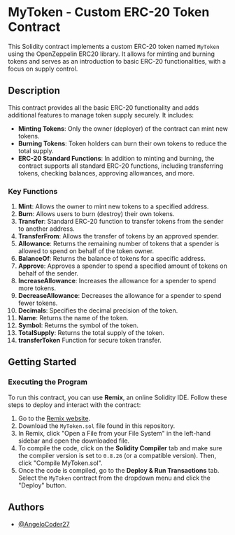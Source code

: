 # MyToken - Custom ERC-20 Token Contract

This Solidity contract implements a custom ERC-20 token named `MyToken` using the OpenZeppelin ERC20 library. It allows for minting and burning tokens and serves as an introduction to basic ERC-20 functionalities, with a focus on supply control.

## Description

This contract provides all the basic ERC-20 functionality and adds additional features to manage token supply securely. It includes:

- **Minting Tokens**: Only the owner (deployer) of the contract can mint new tokens.
- **Burning Tokens**: Token holders can burn their own tokens to reduce the total supply.
- **ERC-20 Standard Functions**: In addition to minting and burning, the contract supports all standard ERC-20 functions, including transferring tokens, checking balances, approving allowances, and more.

### Key Functions
1. **Mint**: Allows the owner to mint new tokens to a specified address.
2. **Burn**: Allows users to burn (destroy) their own tokens.
3. **Transfer**: Standard ERC-20 function to transfer tokens from the sender to another address.
4. **TransferFrom**: Allows the transfer of tokens by an approved spender.
5. **Allowance**: Returns the remaining number of tokens that a spender is allowed to spend on behalf of the token owner.
6. **BalanceOf**: Returns the balance of tokens for a specific address.
7. **Approve**: Approves a spender to spend a specified amount of tokens on behalf of the sender.
8. **IncreaseAllowance**: Increases the allowance for a spender to spend more tokens.
9. **DecreaseAllowance**: Decreases the allowance for a spender to spend fewer tokens.
10. **Decimals**: Specifies the decimal precision of the token.
11. **Name**: Returns the name of the token.
12. **Symbol**: Returns the symbol of the token.
13. **TotalSupply**: Returns the total supply of the token.
14. **transferToken** Function for secure token transfer.

## Getting Started

### Executing the Program

To run this contract, you can use **Remix**, an online Solidity IDE. Follow these steps to deploy and interact with the contract:

1. Go to the [Remix website](https://remix.ethereum.org/).
2. Download the `MyToken.sol` file found in this repository.
3. In Remix, click "Open a File from your File System" in the left-hand sidebar and open the downloaded file.
4. To compile the code, click on the **Solidity Compiler** tab and make sure the compiler version is set to `0.8.26` (or a compatible version). Then, click "Compile MyToken.sol".
5. Once the code is compiled, go to the **Deploy & Run Transactions** tab. Select the `MyToken` contract from the dropdown menu and click the "Deploy" button.

## Authors
- [@AngeloCoder27](https://github.com/AngeloCoder27)

